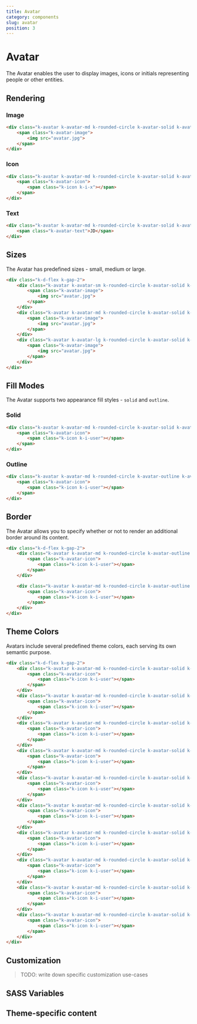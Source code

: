 ```yaml
---
title: Avatar
category: components
slug: avatar
position: 3
---
```


# Avatar

The Avatar enables the user to display images, icons or initials representing people or other entities.

## Rendering

### Image

```html
<div class="k-avatar k-avatar-md k-rounded-circle k-avatar-solid k-avatar-solid-primary">
    <span class="k-avatar-image">
        <img src="avatar.jpg">
    </span>
</div>
```

### Icon

```html
<div class="k-avatar k-avatar-md k-rounded-circle k-avatar-solid k-avatar-solid-primary">
    <span class="k-avatar-icon">
        <span class="k-icon k-i-x"></span>
    </span>
</div>
```

### Text

```html
<div class="k-avatar k-avatar-md k-rounded-circle k-avatar-solid k-avatar-solid-primary">
    <span class="k-avatar-text">JD</span>
</div>
```

## Sizes
The Avatar has predefined sizes - small, medium or large.

```html
<div class="k-d-flex k-gap-2">
    <div class="k-avatar k-avatar-sm k-rounded-circle k-avatar-solid k-avatar-solid-primary">
        <span class="k-avatar-image">
            <img src="avatar.jpg">
        </span>
    </div>
    <div class="k-avatar k-avatar-md k-rounded-circle k-avatar-solid k-avatar-solid-primary">
        <span class="k-avatar-image">
            <img src="avatar.jpg">
        </span>
    </div>
    <div class="k-avatar k-avatar-lg k-rounded-circle k-avatar-solid k-avatar-solid-primary">
        <span class="k-avatar-image">
            <img src="avatar.jpg">
        </span>
    </div>
</div>
```

## Fill Modes
The Avatar supports two appearance fill styles - `solid` and `outline`.

### Solid

```html
<div class="k-avatar k-avatar-md k-rounded-circle k-avatar-solid k-avatar-solid-primary">
    <span class="k-avatar-icon">
        <span class="k-icon k-i-user"></span>
    </span>
</div>
```

### Outline

```html
<div class="k-avatar k-avatar-md k-rounded-circle k-avatar-outline k-avatar-bordered k-avatar-outline-primary">
    <span class="k-avatar-icon">
        <span class="k-icon k-i-user"></span>
    </span>
</div>
```

## Border
The Avatar allows you to specify whether or not to render an additional border around its content.

```html
<div class="k-d-flex k-gap-2">
    <div class="k-avatar k-avatar-md k-rounded-circle k-avatar-outline k-avatar-bordered k-avatar-outline-primary">
        <span class="k-avatar-icon">
            <span class="k-icon k-i-user"></span>
        </span>
    </div>

    <div class="k-avatar k-avatar-md k-rounded-circle k-avatar-outline k-avatar-outline-primary">
        <span class="k-avatar-icon">
            <span class="k-icon k-i-user"></span>
        </span>
    </div>
</div>
```

## Theme Colors
Avatars include several predefined theme colors, each serving its own semantic purpose.

```html
<div class="k-d-flex k-gap-2">
    <div class="k-avatar k-avatar-md k-rounded-circle k-avatar-solid k-avatar-solid-primary">
        <span class="k-avatar-icon">
            <span class="k-icon k-i-user"></span>
        </span>
    </div>
    <div class="k-avatar k-avatar-md k-rounded-circle k-avatar-solid k-avatar-solid-secondary">
        <span class="k-avatar-icon">
            <span class="k-icon k-i-user"></span>
        </span>
    </div>
    <div class="k-avatar k-avatar-md k-rounded-circle k-avatar-solid k-avatar-solid-tertiary">
        <span class="k-avatar-icon">
            <span class="k-icon k-i-user"></span>
        </span>
    </div>
    <div class="k-avatar k-avatar-md k-rounded-circle k-avatar-solid k-avatar-solid-info">
        <span class="k-avatar-icon">
            <span class="k-icon k-i-user"></span>
        </span>
    </div>
    <div class="k-avatar k-avatar-md k-rounded-circle k-avatar-solid k-avatar-solid-success">
        <span class="k-avatar-icon">
            <span class="k-icon k-i-user"></span>
        </span>
    </div>
    <div class="k-avatar k-avatar-md k-rounded-circle k-avatar-solid k-avatar-solid-warning">
        <span class="k-avatar-icon">
            <span class="k-icon k-i-user"></span>
        </span>
    </div>
    <div class="k-avatar k-avatar-md k-rounded-circle k-avatar-solid k-avatar-solid-error">
        <span class="k-avatar-icon">
            <span class="k-icon k-i-user"></span>
        </span>
    </div>
    <div class="k-avatar k-avatar-md k-rounded-circle k-avatar-solid k-avatar-solid-dark">
        <span class="k-avatar-icon">
            <span class="k-icon k-i-user"></span>
        </span>
    </div>
    <div class="k-avatar k-avatar-md k-rounded-circle k-avatar-solid k-avatar-solid-light">
        <span class="k-avatar-icon">
            <span class="k-icon k-i-user"></span>
        </span>
    </div>
    <div class="k-avatar k-avatar-md k-rounded-circle k-avatar-solid k-avatar-solid-inverse">
        <span class="k-avatar-icon">
            <span class="k-icon k-i-user"></span>
        </span>
    </div>
</div>
```

## Customization

> TODO: write down specific customization use-cases

## SASS Variables

<import file="./packages/$THEME_NAME/scss/avatar/_variables.scss" />


## Theme-specific content

<import file="./packages/$THEME_NAME/scss/avatar/index.md" />
